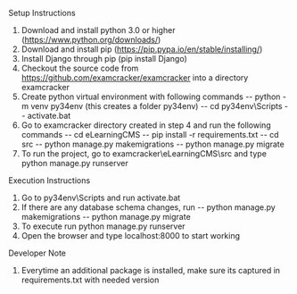 
Setup Instructions

1. Download and install python 3.0 or higher (https://www.python.org/downloads/)
2. Download and install pip (https://pip.pypa.io/en/stable/installing/)
3. Install Django through pip (pip install Django)
4. Checkout the source code from https://github.com/examcracker/examcracker into a directory examcracker
5. Create python virtual environment with following commands
--  python -m venv py34env (this creates a folder py34env)
--  cd py34env\Scripts
--  activate.bat
6. Go to examcracker directory created in step 4 and run the following commands
--  cd eLearningCMS
--  pip install -r requirements.txt
--  cd src
--  python manage.py makemigrations
--  python manage.py migrate
7. To run the project, go to examcracker\eLearningCMS\src and type python manage.py runserver

Execution Instructions

1. Go to py34env\Scripts and run activate.bat
2. If there are any database schema changes, run
--  python manage.py makemigrations
--  python manage.py migrate
3. To execute run python manage.py runserver
4. Open the browser and type localhost:8000 to start working

Developer Note

1. Everytime an additional package is installed, make sure its captured in requirements.txt with needed version


